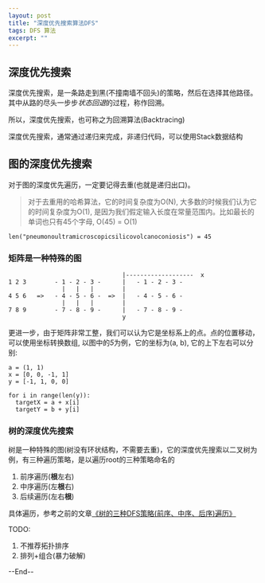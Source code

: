 ```yaml
---
layout: post
title: "深度优先搜索算法DFS"
tags: DFS 算法
excerpt: ""
---
```


## 深度优先搜索

深度优先搜索，是一条路走到黑(不撞南墙不回头)的策略，然后在选择其他路径。其中从路的尽头一步步*状态回退*的过程，称作回溯。

所以，深度优先搜索，也可称之为回溯算法(Backtracing)

深度优先搜索，通常通过递归来完成，非递归代码，可以使用Stack数据结构

## 图的深度优先搜索

对于图的深度优先遍历，一定要记得去重(也就是递归出口)。

> 对于去重用的哈希算法，它的时间复杂度为O(N), 大多数的时候我们认为它的时间复杂度为O(1), 是因为我们假定输入长度在常量范围内。比如最长的单词也只有45个字母, O(45) = O(1)

```
len("pneumonoultramicroscopicsilicovolcanoconiosis") = 45
```

### 矩阵是一种特殊的图

```
                                |-------------------  x
1 2 3        - 1 - 2 - 3 -      |   - 1 - 2 - 3 -  
               |   |   |        |
4 5 6   =>   - 4 - 5 - 6 -  =>  |   - 4 - 5 - 6 -
               |   |   |        | 
7 8 9        - 7 - 8 - 9 -      |   - 7 - 8 - 9 -
                                y
```

更进一步，由于矩阵非常工整，我们可以认为它是坐标系上的点。点的位置移动，可以使用坐标转换数组, 以图中的*5*为例，它的坐标为(a, b), 它的上下左右可以分别:

```
a = (1, 1)
x = [0, 0, -1, 1]  
y = [-1, 1, 0, 0]

for i in range(len(y)):
  targetX = a + x[i]
  targetY = b + y[i]
```

### 树的深度优先搜索

树是一种特殊的图(树没有环状结构，不需要去重)，它的深度优先搜索以二叉树为例，有三种遍历策略，是以遍历root的三种策略命名的

1. 前序遍历(**根**左右)
2. 中序遍历(左**根**右)
3. 后续遍历(左右**根**)

具体遍历，参考之前的文章[《树的三种DFS策略(前序、中序、后序)遍历》](http://geemaple.github.io/2018/09/09/树的三种DFS策略(前序-中序-后序)遍历/)

TODO:

1. 不推荐拓扑排序
2. 排列+组合(暴力破解)


--End--
